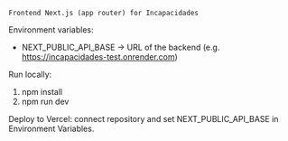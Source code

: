     Frontend Next.js (app router) for Incapacidades

Environment variables:
- NEXT_PUBLIC_API_BASE -> URL of the backend (e.g. https://incapacidades-test.onrender.com)

Run locally:
1. npm install
2. npm run dev

Deploy to Vercel: connect repository and set NEXT_PUBLIC_API_BASE in Environment Variables.
